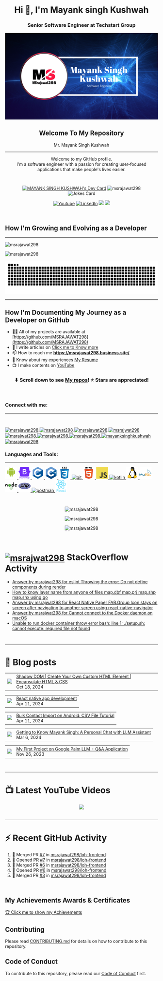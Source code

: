<h1 align="center">Hi 👋, I'm Mayank singh Kushwah</h1>
<h3 align="center">Senior Software Engineer at Techstart Group</h3>
<p align="center">
<img src="https://raw.githubusercontent.com/MSRAJAWAT298/msrajawat298/main/images/background-images/msrajawat298_bg-min.png" title="Mr. Mayank singh kushwah software  engineer" />
<h2 align="center">Welcome To My Repository</h2>
<p align="center">Mr. Mayank Singh Kushwah </p>

---

<p align="center">Welcome to my GitHub profile. <br />I'm a software engineer with a passion for creating user-focused applications that make people's lives easier. </p>
</p>
<br />

<p align="center">
<a href="https://app.daily.dev/msrajawat298"><img style="width:50%" src="https://api.daily.dev/devcards/b5ab065999d747239184aa801c548039.png?r=a9p" width="400" alt="MAYANK SINGH KUSHWAH's Dev Card"/></a>
<img style="width:50%" height="" src="https://github-readme-stackoverflow.vercel.app/?userID=9578353" alt="msrajawat298" /><br/>
<!--Random Jokes Card -->
<img style="width:100%" src="https://readme-jokes.vercel.app/api" alt="Jokes Card"/>
</p>

<p align="center">
<a href="https://www.youtube.com/c/MAYANKSINGHKUSHWAH"><img alt="Youtube" title="Youtube" src="https://img.shields.io/badge/-YouTube-red?style=for-the-badge&logo=youtube&logoColor=white"/></a>
<a href="https://www.linkedin.com/in/msrajawat298/"><img alt="LinkedIn" title="LinkedIn" src="https://img.shields.io/badge/-LinkedIn-0077B5?style=for-the-badge&logo=linkedin&logoColor=white"/></a>
<a href="https://dev.to/msrajawat298"><img src="https://img.shields.io/badge/DEV.TO-%230A0A0A.svg?&style=for-the-badge&logo=dev.to&logoColor=white"></a>
<a href="https://linktr.ee/msrajawat298"><img src="https://img.shields.io/badge/Linktree-39E09B.svg?style=for-the-badge&logo=Linktree&logoColor=white"></a>
</p>
<br />

## How I'm Growing and Evolving as a Developer

---

<p align="left">
<img src="https://komarev.com/ghpvc/?username=msrajawat298&label=Profile%20views&color=0e75b6&style=flat" alt="msrajawat298" />
</p>
<p align="left">
<img style="width:100%" src="https://github-profile-trophy.vercel.app/?username=msrajawat298&flat" alt="msrajawat298" />
</p>
<p align="center">
<img src="https://raw.githubusercontent.com/msrajawat298/msrajawat298/main/images/github_stuff/github-user-contribution.svg">
</p>

---

## How I'm Documenting My Journey as a Developer on GitHub

- 👨‍💻 All of my projects are available at [https://github.com/MSRAJAWAT298](https://github.com/MSRAJAWAT298)
- 📝 I write articles on [Click me to Know more](https://www.mayanksinghkushwah.in/)
- 📫 How to reach me **https://msrajawat298.business.site/**
- 📄 Know about my experiences [My Resume](https://github.com/MSRAJAWAT298/msrajawat298/blob/main/Resume-Mr.-MAYANK-SINGH-KUSHWAH.pdf)
- 📺 I make contents on [YouTube](https://www.youtube.com/@msrajawat298)<br>

<h3 align="center">⬇ Scroll down to see <a href="https://github.com/msrajawat298?tab=repositories">My repos</a>! ⭐ Stars are appreciated!</h3>

<br/>
<h3 align="left">Connect with me:</h3>

 ---
<br/>
<p align="left">
<a href="https://codepen.io/msrajawat298" target="blank">
 <img align="center" src="https://raw.githubusercontent.com/rahuldkjain/github-profile-readme-generator/master/src/images/icons/Social/codepen.svg" alt="msrajawat298" height="30" width="40" />
</a>
<a href="https://dev.to/msrajawat298" target="blank">
 <img align="center" src="https://raw.githubusercontent.com/rahuldkjain/github-profile-readme-generator/master/src/images/icons/Social/devto.svg" alt="msrajawat298" height="30" width="40" />
</a>
<a href="https://twitter.com/msrajawat298" target="blank">
 <img align="center" src="https://raw.githubusercontent.com/rahuldkjain/github-profile-readme-generator/master/src/images/icons/Social/twitter.svg" alt="msrajawat298" height="30" width="40" />
</a>
<a href="https://linkedin.com/in/msrajwat298" target="blank">
 <img align="center" src="https://raw.githubusercontent.com/rahuldkjain/github-profile-readme-generator/master/src/images/icons/Social/linked-in-alt.svg" alt="msrajwat298" height="30" width="40" />
</a>
<a href="https://stackoverflow.com/users/9578353/msrajwat298" target="blank">
 <img align="center" src="https://raw.githubusercontent.com/rahuldkjain/github-profile-readme-generator/master/src/images/icons/Social/stack-overflow.svg" alt="msrajwat298" height="30" width="40" />
</a>
<a href="https://fb.com/msrajwat298" target="blank">
 <img align="center" src="https://raw.githubusercontent.com/rahuldkjain/github-profile-readme-generator/master/src/images/icons/Social/facebook.svg" alt="msrajwat298" height="30" width="40" />
</a>
<a href="https://instagram.com/msrajwat298" target="blank">
 <img align="center" src="https://raw.githubusercontent.com/rahuldkjain/github-profile-readme-generator/master/src/images/icons/Social/instagram.svg" alt="msrajwat298" height="30" width="40" />
</a>
<a href="https://www.youtube.com/c/mayanksinghkushwah" target="blank">
 <img align="center" src="https://raw.githubusercontent.com/rahuldkjain/github-profile-readme-generator/master/src/images/icons/Social/youtube.svg" alt="mayanksinghkushwah" height="30" width="40" />
</a>
<a href="https://www.hackerearth.com/msrajawat298" target="blank">
 <img align="center" src="https://raw.githubusercontent.com/rahuldkjain/github-profile-readme-generator/master/src/images/icons/Social/hackerearth.svg" alt="msrajawat298" height="30" width="40" />
</a>
</p>
<h3 align="left">Languages and Tools:</h3>

---

<p align="left">
<a href="https://developer.android.com" target="_blank" rel="noreferrer">
 <img src="https://raw.githubusercontent.com/devicons/devicon/master/icons/android/android-original-wordmark.svg" alt="android" width="40" height="40" />
</a>
<a href="https://getbootstrap.com" target="_blank" rel="noreferrer">
 <img src="https://raw.githubusercontent.com/devicons/devicon/master/icons/bootstrap/bootstrap-plain-wordmark.svg" alt="bootstrap" width="40" height="40" />
</a>
<a href="https://www.cprogramming.com/" target="_blank" rel="noreferrer">
 <img src="https://raw.githubusercontent.com/devicons/devicon/master/icons/c/c-original.svg" alt="c" width="40" height="40" />
</a>
<a href="https://www.w3schools.com/cpp/" target="_blank" rel="noreferrer">
 <img src="https://raw.githubusercontent.com/devicons/devicon/master/icons/cplusplus/cplusplus-original.svg" alt="cplusplus" width="40" height="40" />
</a>
<a href="https://www.w3schools.com/css/" target="_blank" rel="noreferrer">
 <img src="https://raw.githubusercontent.com/devicons/devicon/master/icons/css3/css3-original-wordmark.svg" alt="css3" width="40" height="40" />
</a>
<a href="https://git-scm.com/" target="_blank" rel="noreferrer">
 <img src="https://www.vectorlogo.zone/logos/git-scm/git-scm-icon.svg" alt="git" width="40" height="40" />
</a>
<a href="https://www.w3.org/html/" target="_blank" rel="noreferrer">
 <img src="https://raw.githubusercontent.com/devicons/devicon/master/icons/html5/html5-original-wordmark.svg" alt="html5" width="40" height="40" />
</a>
<a href="https://developer.mozilla.org/en-US/docs/Web/JavaScript" target="_blank" rel="noreferrer">
 <img src="https://raw.githubusercontent.com/devicons/devicon/master/icons/javascript/javascript-original.svg" alt="javascript" width="40" height="40" />
</a>
<a href="https://kotlinlang.org" target="_blank" rel="noreferrer">
 <img src="https://www.vectorlogo.zone/logos/kotlinlang/kotlinlang-icon.svg" alt="kotlin" width="40" height="40" />
</a>
<a href="https://www.linux.org/" target="_blank" rel="noreferrer">
 <img src="https://raw.githubusercontent.com/devicons/devicon/master/icons/linux/linux-original.svg" alt="linux" width="40" height="40" />
</a>
<a href="https://www.mysql.com/" target="_blank" rel="noreferrer">
 <img src="https://raw.githubusercontent.com/devicons/devicon/master/icons/mysql/mysql-original-wordmark.svg" alt="mysql" width="40" height="40" />
</a>
<a href="https://nodejs.org" target="_blank" rel="noreferrer">
 <img src="https://raw.githubusercontent.com/devicons/devicon/master/icons/nodejs/nodejs-original-wordmark.svg" alt="nodejs" width="40" height="40" />
</a>
<a href="https://www.php.net" target="_blank" rel="noreferrer">
 <img src="https://raw.githubusercontent.com/devicons/devicon/master/icons/php/php-original.svg" alt="php" width="40" height="40" />
</a>
<a href="https://postman.com" target="_blank" rel="noreferrer">
 <img src="https://www.vectorlogo.zone/logos/getpostman/getpostman-icon.svg" alt="postman" width="40" height="40" />
</a>
<a href="https://reactjs.org/" target="_blank" rel="noreferrer">
 <img src="https://raw.githubusercontent.com/devicons/devicon/master/icons/react/react-original-wordmark.svg" alt="react" width="40" height="40" />
</a>
</p>
<br>
<p align="center">
<img src="https://github-readme-stats.vercel.app/api/top-langs?username=msrajawat298&show_icons=true&locale=en&layout=compact" alt="msrajawat298" />
</p>

<p align="center"> <img src="https://github-readme-stats.vercel.app/api?username=msrajawat298&show_icons=true&locale=en" alt="msrajawat298" />
</p>
<p  align="center">
<img src="https://github-readme-streak-stats.herokuapp.com/?user=msrajawat298&" alt="msrajawat298" />
</p>
<br/>

# <a href="https://stackoverflow.com/users/9578353/msrajwat298" target="blank"><img align="center" src="https://raw.githubusercontent.com/rahuldkjain/github-profile-readme-generator/master/src/images/icons/Social/stack-overflow.svg" alt="msrajwat298" height="30" width="40" /></a> StackOverflow Activity

<!-- STACKOVERFLOW:START -->
- [Answer by msrajwat298 for eslint Throwing the error: Do not define components during render](https://stackoverflow.com/questions/78304804/eslint-throwing-the-error-do-not-define-components-during-render/78464281#78464281)
- [How to know layer name from anyone of files map.dbf map.prj map.shp map.shx using go](https://stackoverflow.com/questions/78461213/how-to-know-layer-name-from-anyone-of-files-map-dbf-map-prj-map-shp-map-shx-usin)
- [Answer by msrajwat298 for React Native Paper FAB.Group Icon stays on screen after navigating to another screen using react-native-navigator](https://stackoverflow.com/questions/74546492/react-native-paper-fab-group-icon-stays-on-screen-after-navigating-to-another-sc/78429454#78429454)
- [Answer by msrajwat298 for Cannot connect to the Docker daemon on macOS](https://stackoverflow.com/questions/44084846/cannot-connect-to-the-docker-daemon-on-macos/78394213#78394213)
- [Unable to run docker container throw error bash: line 1: ./setup.sh: cannot execute: required file not found](https://stackoverflow.com/questions/78391368/unable-to-run-docker-container-throw-error-bash-line-1-setup-sh-cannot-exec)
<!-- STACKOVERFLOW:END -->
<br/>

---

# 📕 Blog posts

<!-- BLOG-POST-LIST:START --><table><tr><td><a href="https://www.youtube.com/watch?v=lskQb_wZkJQ"><img width="140px" src="https://i.ytimg.com/vi/lskQb_wZkJQ/mqdefault.jpg"></a></td>
<td><a href="https://www.youtube.com/watch?v=lskQb_wZkJQ">Shadow DOM | Create Your Own Custom HTML Element | Encapsulate HTML &amp; CSS</a><br/>Oct 18, 2024</td></tr></table>
<table><tr><td><a href="https://www.youtube.com/watch?v=xbMa_2eSGrM"><img width="140px" src="https://i.ytimg.com/vi/xbMa_2eSGrM/mqdefault.jpg"></a></td>
<td><a href="https://www.youtube.com/watch?v=xbMa_2eSGrM">React native  app development</a><br/>Apr 11, 2024</td></tr></table>
<table><tr><td><a href="https://www.youtube.com/watch?v=FIcar_agOTA"><img width="140px" src="https://i.ytimg.com/vi/FIcar_agOTA/mqdefault.jpg"></a></td>
<td><a href="https://www.youtube.com/watch?v=FIcar_agOTA">Bulk Contact Import on Android: CSV File Tutorial</a><br/>Apr 11, 2024</td></tr></table>
<table><tr><td><a href="https://www.youtube.com/watch?v=-PgPCYYD0CU"><img width="140px" src="https://i.ytimg.com/vi/-PgPCYYD0CU/mqdefault.jpg"></a></td>
<td><a href="https://www.youtube.com/watch?v=-PgPCYYD0CU">Getting to Know Mayank Singh: A Personal Chat with LLM Assistant</a><br/>Mar 6, 2024</td></tr></table>
<table><tr><td><a href="https://www.youtube.com/watch?v=jkRxXlyavNs"><img width="140px" src="https://i.ytimg.com/vi/jkRxXlyavNs/mqdefault.jpg"></a></td>
<td><a href="https://www.youtube.com/watch?v=jkRxXlyavNs">My First Project on Google Palm LLM - Q&amp;A Application</a><br/>Nov 26, 2023</td></tr></table>
<!-- BLOG-POST-LIST:END -->
<br/>

---

# 📺 Latest YouTube Videos

<div align="center">
<a href="https://www.youtube.com/c/MAYANKSINGHKUSHWAH?sub_confirmation=1" target="_blank">
<img src="https://img.shields.io/badge/-Subscribe-red?style=for-the-badge&logo=youtube&logoColor=white"/></a>
</div>

<!-- YOUTUBE:START -->
<!-- YOUTUBE:END -->

<br/>

---

# ⚡ Recent GitHub Activity

<!--START_SECTION:activity-->

1. 🎉 Merged PR [#7](https://github.com/msrajawat298/loh-frontend/pull/7) in [msrajawat298/loh-frontend](https://github.com/msrajawat298/loh-frontend)
2. 💪 Opened PR [#7](https://github.com/msrajawat298/loh-frontend/pull/7) in [msrajawat298/loh-frontend](https://github.com/msrajawat298/loh-frontend)
3. 🎉 Merged PR [#6](https://github.com/msrajawat298/loh-frontend/pull/6) in [msrajawat298/loh-frontend](https://github.com/msrajawat298/loh-frontend)
4. 💪 Opened PR [#6](https://github.com/msrajawat298/loh-frontend/pull/6) in [msrajawat298/loh-frontend](https://github.com/msrajawat298/loh-frontend)
5. 🎉 Merged PR [#3](https://github.com/msrajawat298/loh-frontend/pull/3) in [msrajawat298/loh-frontend](https://github.com/msrajawat298/loh-frontend)
<!--END_SECTION:activity-->
<br/>

## My Achievements Awards & Certificates

[🏆 Click me to show my Achievements](https://github.com/msrajawat298/My-Achievements.git)

## Contributing

Please read [CONTRIBUTING.md](./CONTRIBUTING.md) for details on how to contribute to this repository.

## Code of Conduct

To contribute to this repository, please read our [Code of Conduct](CODE_OF_CONDUCT.md) first.
